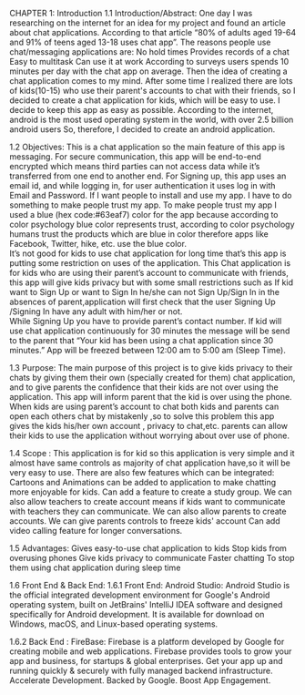 CHAPTER 1: Introduction
1.1 Introduction/Abstract:
One day I was researching on the internet for an idea for my project and found an article about chat applications.
According to that article “80% of adults aged 19-64 and 91% of teens aged 13-18 uses chat app”. The reasons people use chat/messaging applications are:
No hold times
Provides records of a chat
Easy to multitask
Can use it at work 
According to surveys users spends 10 minutes per day with the chat app on average. Then the idea of creating a chat application comes to my mind.
After some time I realized there are lots of kids(10-15) who use their parent's accounts to chat with their friends, so I decided to create a chat application for kids, which will be easy to use. I decide to keep this app as easy as possible. 
According to the internet, android is the most used operating system in the world, with over 2.5 billion android users So, therefore, I decided to create an android application.

1.2 Objectives:
This is a chat application so the main feature of this app is messaging. For secure communication, this app will be end-to-end encrypted which means third parties can not access data while it’s transferred from one end to another end. 
For Signing up, this app uses an email id, and while logging in, for user authentication it uses log in with Email and Password.
If I want people to install and use my app. I have to do something to make people trust my app. To make people trust my app I used a blue (hex code:#63eaf7) color for the app because according to color psychology blue color represents trust, according to color psychology humans trust the products which are blue in color therefore apps like Facebook, Twitter, hike, etc. use the blue color.        
It’s not good for kids to use chat application for long time that’s this app is putting some restriction on uses of the application.
This Chat application is for kids who are using their parent’s account to communicate with friends, this app will give kids privacy but with some small restrictions such as
If kid want to Sign Up or want to Sign In he/she can not Sign Up/Sign In in the absences of parent,application will first check that the user Signing Up /Signing In have any adult with him/her or not.   
While Signing Up you have to provide parent’s contact number.
If kid will use chat application continuously for 30 minutes the message will be send to the parent that “Your kid has been using a chat application since 30 minutes.”
App will be freezed between 12:00 am to 5:00 am (Sleep Time).


1.3 Purpose:
The main purpose of this project is to give kids privacy to their chats by giving them their own (specially created for them) chat application, and to give parents the confidence that their kids are not over using the application.
This app will inform parent that the kid is over using the phone. When kids are using parent’s account to chat both kids and parents can open each others chat by mistakenly ,so to solve this problem this app gives the kids his/her own account , privacy to chat,etc. parents can allow their kids to use the application without worrying about over use of phone. 

1.4 Scope :
This application is for kid so this application is very simple and it almost have same controls as majority of chat application have,so it will be very easy to use.
There are also few features which can be integrated:
Cartoons and Animations can be added to application to make chatting more enjoyable for kids.
Can add a feature to create a study group. 
We can also allow teachers to create account means  if kids want to communicate with teachers they can communicate.
We can also allow parents to create accounts.
We can give parents controls to freeze kids' account
Can add video calling feature for longer conversations.

1.5 Advantages:
Gives easy-to-use chat application to kids
Stop kids from overusing phones
Give kids privacy to communicate 
Faster chatting
To stop them using chat application during sleep time

1.6 Front End & Back End:
1.6.1 Front End:
Android Studio:
Android Studio is the official integrated development environment for Google's Android operating system, built on JetBrains' IntelliJ IDEA software and designed specifically for Android development. It is available for download on Windows, macOS, and Linux-based operating systems.

1.6.2 Back End :
FireBase:
Firebase is a platform developed by Google for creating mobile and web applications.
Firebase provides tools to grow your app and business, for startups & global enterprises. Get your app up and running quickly & securely with fully managed backend infrastructure. Accelerate Development. Backed by Google. Boost App Engagement.
